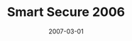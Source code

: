 ---
caption: #what displays in the portfolio grid:
  title: Smart Secure 2006
  subtitle: 출입보안/식당/근태관리 시스템
  thumbnail: assets/img/portfolio/smartsecure/thumb_smartsecure.png
  
#what displays when the item is clicked:
title: "Smart Secure 2006"
projecttitle: "프로젝트 설명"
project: "업무의 특성과 필요에 따라 제한, 개방하여 사용자가 원하는 방법으로 조절가능한 사무환경을 조성<br>출입통제 영상보안 시스템은 보안이 필요한 장소에 대하여 비허가자의 무단침입 및 파괴행위로부터 건물을 안전하게 보호하는 시스템으로 출입자에 대한 출입허가내용을 등록하여, 허가된 시간대에 허가된 출입문을 출입할 수 있도록 설정하여 운영<br>빌딩 내 ID 카드 인식 기반으로 통합 관리함으로써 출입관리, 식당관리, 근태관리, 특수지역 모니터링 등 다양한 응용분야를 통합관리 할 수 있는 시스템"
roletitle: "주요역할"
role: "솔류션 윈도우 애플리케이션 전체영역 개발<br>
&nbsp;• 통합 프레임 워크 개발<br>
&nbsp;• Main App 개발<br>
&nbsp;• Report App 개발<br>
&nbsp;• Monitoring App 개발<br>
&nbsp;• ACam40Plus와 통신 제어 모듈 개발(TCP/IP)<br>
&nbsp;• ACam40과 통신 제어 모듈 개발(시리얼 통신 RS485)<br>
&nbsp;• ACam2000N 단독형 리더기와 통신 제어 모듈 개발(시리얼 통신 RS422)<br>
&nbsp;• TCP 통신 로더 개발"
datetitle: "참여기간"
startdate: 2006/04
enddate: 2007/03
skilltitle: "개발언어 및 주요기술"
skills:
  - title: "Windows"
  - title: "Delhpi"
linktitle: "링크(서비스 종료)"
link: "http://www.dnst.co.kr/"
imagetitle: "참고화면"
images:
 - src: assets/img/portfolio/smartsecure/smartsecure_01.png
 - alt: 
date: 2007-03-01
---